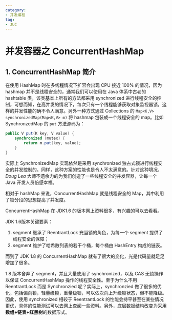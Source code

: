 ```yaml
---
category: 
- 并发编程
tag: 
- JUC
---
```


# 并发容器之 ConcurrentHashMap

<!-- more -->

## 1. ConcurrentHashMap 简介

在使用 HashMap 时在多线程情况下扩容会出现 CPU 接近 $100\%$ 的情况，因为 hashmap 并不是线程安全的，通常我们可以使用在 Java 体系中古老的 hashtable 类，该类基本上所有的方法都采用 synchronized 进行线程安全的控制，可想而知，在高并发的情况下，每次只有一个线程能够获取对象监视器锁，这样的并发性能的确不令人满意。另外一种方式通过 Collections 的 `Map<K,V> synchronizedMap(Map<K,V> m)` 将 hashmap 包装成一个线程安全的 map。比如 SynchronzedMap 的 `put` 方法源码为：

```java
public V put(K key, V value) {
    synchronized (mutex) {
        return m.put(key, value);
    }
}
```

实际上 SynchronizedMap 实现依然是采用 synchronized 独占式锁进行线程安全的并发控制的。同样，这种方案的性能也是令人不太满意的。针对这种境况，$Doug \ Lea$ 大师不遗余力的为我们创造了一些线程安全的并发容器，让每一个 Java 开发人员倍感幸福。

相对于 hashMap 来说，ConcurrentHashMap 就是线程安全的 Map，其中利用了锁分段的思想提高了并发度。

ConcurrentHashMap 在 JDK1.6 的版本网上资料很多，有兴趣的可以去看看。

JDK 1.6版本关键要素：

1. segment 继承了 ReentrantLock 充当锁的角色，为每一个 segment 提供了线程安全的保障；
2. segment 维护了哈希散列表的若干个桶，每个桶由 HashEntry 构成的链表。

而到了 JDK 1.8 的 ConcurrentHashMap 就有了很大的变化，光是代码量就足足增加了很多。

1.8 版本舍弃了 segment，并且大量使用了 synchronized，以及 CAS 无锁操作以保证 ConcurrentHashMap 操作的线程安全性。至于为什么不用 ReentrantLock 而是 Synchronzied 呢？实际上，synchronzied 做了很多的优化，包括偏向锁，轻量级锁，重量级锁，可以依次向上升级锁状态，但不能降级。因此，使用 synchronized 相较于 ReentrantLock 的性能会持平甚至在某些情况更优，具体的性能测试可以去网上查阅一些资料。另外，底层数据结构改变为采用**数组+链表+红黑树**的数据形式。




